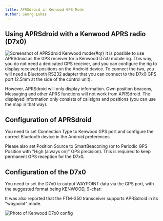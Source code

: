```yaml
---
title: APRSdroid in Kenwood GPS Mode
author: Georg Lukas
---
```

## Using APRSdroid with a Kenwood APRS radio (D7x0)

![Screenshot of APRSdroid Kenwood mode](https://aprsdroid.org/kenwood/kenwoodroid.png){#qr}
It is possible to use APRSdroid as the GPS receiver for a Kenwood D7x0 mobile
rig. This way, you do not need a dedicated GPS receiver, and you can configure
the rig to display received positions on the Android device. To connect the
two, you will need a Bluetooth RS232 adapter that you can connect to the D7x0
GPS port (2.5mm at the side of the control unit).

However, APRSdroid will only display information. Own position beacons,
Messaging and other APRS functions will not work from APRSdroid. The displayed
information only consists of callsigns and positions (you can use the map in
that way).

## Configuration of APRSdroid

You need to set Connection Type to Kenwood GPS port and configure the correct
Bluetooth device in the Android preferences.

Please also set Position Source to SmartBeaconing (or to Periodic GPS Position
with "High (always on)" GPS precision). This is required to keep permanent GPS
reception for the D7x0.

## Configuration of the D7x0

You need to set the D7x0 to output WAYPOINT data via the GPS port, with the
suggested format being KENWOOD, 9-char:

It was also reported that the FTM-350 transceiver supports APRSdroid in its
"waypoint" mode.

![Photo of Kenwood D7x0 config](https://aprsdroid.org/kenwood/kenwood-config-aprsdroid.jpg)
